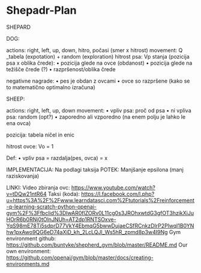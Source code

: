 # Shepadr-Plan

SHEPARD

DOG: 

actions: right, left, up, down, hitro, počasi (smer x hitrost)
movement: Q _tabela (expotation) + random (exploration)
hitrost psa: Vp
stanja (pozicija psa x oblika črede): 
    • pozicija glede na ovce (obdanost)
    • pozicija glede na težišče črede (?)
    • razpršenost/oblika črede 

negativne nagrade:
    • pes je obdan z ovcami
    • ovce so razpršene (kako se to matematično optimalno izračuna)

SHEEP:

actions: right, left, up, down
movement: 
    • vpliv psa: proč od psa
    • ni vpliva psa: random (opt?)
    • zaporedno ali vzporedno (na enem polju je lahko le ena ovca)
      
pozicija: tabela ničel in enic

hitrost ovce: Vo = 1

Def: 
    • vpliv psa = razdalja(pes, ovca) = x



IMPLEMENTACIJA: Na podlagi taksija
POTEK: Manjšanje epsilona (manj raziskovanja)

LINKI:
Video zbiranja ovc: https://www.youtube.com/watch?v=tDQw21ntR64
Taksi (koda): https://l.facebook.com/l.php?u=https%3A%2F%2Fwww.learndatasci.com%2Ftutorials%2Freinforcement-q-learning-scratch-python-openai-gym%2F%3Ffbclid%3DIwAR0flZORv0L11cg0s3JROhxwtdG3gfOT3hzikXiJuHOrR6b0RNj0tOlnJNUh=AT2dp1RNTSOxve-YqS98mE78Ti5sdprD77VkY4EbmqG5bwwDujaeCSfRCnkzDlrP2Plwql1B0YNhw1pxAwo9QG6eD74aXiD_kh_2LcLQJl_Ws5hR_zpmd8p3w4I9Ng 
Gym environment github: https://github.com/buntyke/shepherd_gym/blob/master/README.md
Our own environment: https://github.com/openai/gym/blob/master/docs/creating-environments.md